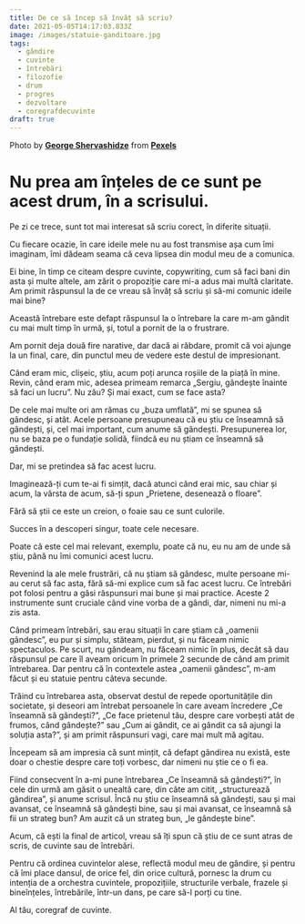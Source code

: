 ```yaml
---
title: De ce să încep să învăț să scriu?
date: 2021-05-05T14:17:03.833Z
image: /images/statuie-ganditoare.jpg
tags:
  - gândire
  - cuvinte
  - întrebări
  - filozofie
  - drum
  - progres
  - dezvoltare
  - coregrafdecuvinte
draft: true
---
```

<!--StartFragment-->

Photo by **[George Shervashidze](https://www.pexels.com/@automnenoble?utm_content=attributionCopyText&utm_medium=referral&utm_source=pexels)** from **[Pexels](https://www.pexels.com/photo/close-up-photography-of-boy-statue-1033797/?utm_content=attributionCopyText&utm_medium=referral&utm_source=pexels)**

<!--EndFragment-->

# Nu prea am înțeles de ce sunt pe acest drum, în a scrisului.

Pe zi ce trece, sunt tot mai interesat să scriu corect, în diferite situații.

Cu fiecare ocazie, în care ideile mele nu au fost transmise așa cum îmi imaginam, îmi dădeam seama că ceva lipsea din modul meu de a comunica.

Ei bine, în timp ce citeam despre cuvinte, copywriting, cum să faci bani din asta și multe altele, am zărit o propoziție care mi-a adus mai multă claritate. Am primit răspunsul la de ce vreau să învăț să scriu și să-mi comunic ideile mai bine?

Această întrebare este defapt răspunsul la o întrebare la care m-am gândit cu mai mult timp în urmă, și, totul a pornit de la o frustrare.

Am pornit deja două fire narative, dar dacă ai răbdare, promit că voi ajunge la un final, care, din punctul meu de vedere este destul de impresionant.

Când eram mic, clișeic, știu, acum poți arunca roșiile de la piață în mine. Revin, când eram mic, adesea primeam remarca „Sergiu, gândește înainte să faci un lucru”. Nu zău? Și mai exact, cum se face asta?

De cele mai multe ori am rămas cu „buza umflată”, mi se spunea să gândesc, și atât. Acele persoane presupuneau că eu știu ce înseamnă să gândești, și, cel mai important, cum anume să gândești. Presupunerea lor, nu se baza pe o fundație solidă, fiindcă eu nu știam ce înseamnă să gândești.

Dar, mi se pretindea să fac acest lucru. 

Imaginează-ți cum te-ai fi simțit, dacă atunci când erai mic, sau chiar și acum, la vârsta de acum, să-ți spun „Prietene, desenează o floare”. 

Fără să știi ce este un creion, o foaie sau ce sunt culorile.

Succes în a descoperi singur, toate cele necesare.

Poate că este cel mai relevant, exemplu, poate că nu, eu nu am de unde să știu, până nu îmi comunici acest lucru.

Revenind la ale mele frustrări, că nu știam să gândesc, multe persoane mi-au cerut să fac asta, fără să-mi explice cum să fac acest lucru. Ce întrebări pot folosi pentru a găsi răspunsuri mai bune și mai practice. Aceste 2 instrumente sunt cruciale când vine vorba de a gândi, dar, nimeni nu mi-a zis asta.

Când primeam întrebări, sau erau situații în care știam că „oamenii gândesc”, eu pur și simplu, stăteam, pierdut, și nu făceam nimic spectaculos. Pe scurt, nu gândeam, nu făceam nimic în plus, decât să dau răspunsul pe care îl aveam oricum în primele 2 secunde de când am primit întrebarea. Dar pentru că în contextele astea „oamenii gândesc”, m-am făcut și eu statuie pentru câteva secunde.

Trăind cu întrebarea asta, observat destul de repede oportunitățile din societate, și deseori am întrebat persoanele în care aveam încredere „Ce înseamnă să gândești?”, „Ce face prietenul tău, despre care vorbești atât de frumos, când gândește?” sau „Cum ai gândit, ce ai gândit ca să ajungi la soluția asta?”, și am primit răspunsuri vagi, care mai mult mă agitau. 

Începeam să am impresia că sunt mințit, că defapt gândirea nu există, este doar o chestie despre care toți vorbesc, dar nimeni nu știe ce o fi ea.

Fiind consecvent în a-mi pune întrebarea „Ce înseamnă să gândești?”, în cele din urmă am găsit o unealtă care, din câte am citit, „structurează gândirea”, și anume scrisul. Încă nu știu ce înseamnă să gândești, sau și mai avansat, ce înseamnă să gândești bine, sau și mai avansat, ce înseamnă să fii un strateg bun? Am auzit că un strateg bun, „le gândește bine”.

Acum, că ești la final de articol, vreau să îți spun că știu de ce sunt atras de scris, de cuvinte sau de întrebări. 

Pentru că ordinea cuvintelor alese, reflectă modul meu de gândire, și pentru că îmi place dansul, de orice fel, din orice cultură, pornesc la drum cu intenția de a orchestra cuvintele, propozițiile, structurile verbale, frazele și bineînțeles, întrebările, într-un dans, pe care să-l porți cu tine.

Al tău, coregraf de cuvinte.